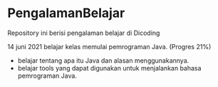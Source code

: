# PengalamanBelajar
Repository ini berisi pengalaman belajar di Dicoding

14 juni 2021
belajar kelas memulai pemrograman Java. (Progres 21%)
  * belajar tentang apa itu Java dan alasan menggunakannya.
  * belajar tools yang dapat digunakan untuk menjalankan bahasa pemrograman Java.
